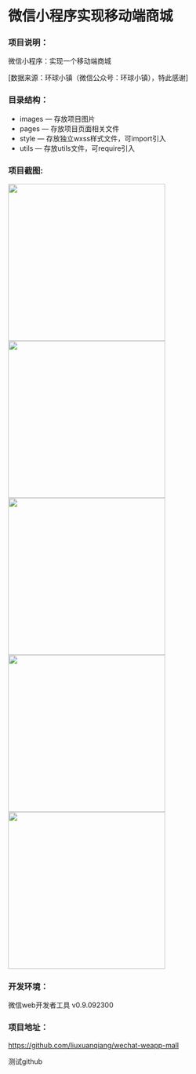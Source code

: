# 微信小程序实现移动端商城
### 项目说明：
微信小程序：实现一个移动端商城  

[数据来源：环球小镇（微信公众号：环球小镇），特此感谢]

### 目录结构：
- images — 存放项目图片
- pages — 存放项目页面相关文件
- style — 存放独立wxss样式文件，可import引入
- utils — 存放utils文件，可require引入

### 项目截图:

<img src="https://github.com/liuxuanqiang/wechat-weapp-mall/blob/master/images/screenshots/screenshorts-01.png" width="320px" style="display:inline;">
    
<img src="https://github.com/liuxuanqiang/wechat-weapp-mall/blob/master/images/screenshots/screenshorts-05.png" width="320px" style="display:inline;">

<img src="https://github.com/liuxuanqiang/wechat-weapp-mall/blob/master/images/screenshots/screenshorts-02.png" width="320px" style="display:inline;">

<img src="https://github.com/liuxuanqiang/wechat-weapp-mall/blob/master/images/screenshots/screenshorts-03.png" width="320px" style="display:inline;">

<img src="https://github.com/liuxuanqiang/wechat-weapp-mall/blob/master/images/screenshots/screenshorts-04.png" width="320px" style="display:inline;">

### 开发环境：
微信web开发者工具 v0.9.092300


### 项目地址：
https://github.com/liuxuanqiang/wechat-weapp-mall

测试github
